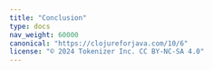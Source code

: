 ```yaml
---
title: "Conclusion"
type: docs
nav_weight: 60000
canonical: "https://clojureforjava.com/10/6"
license: "© 2024 Tokenizer Inc. CC BY-NC-SA 4.0"
---
```

